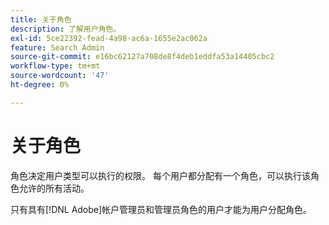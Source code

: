 ```yaml
---
title: 关于角色
description: 了解用户角色。
exl-id: 5ce22392-fead-4a98-ac6a-1655e2ac062a
feature: Search Admin
source-git-commit: e16bc62127a708de8f4deb1eddfa53a14405cbc2
workflow-type: tm+mt
source-wordcount: '47'
ht-degree: 0%

---
```


# 关于角色

角色决定用户类型可以执行的权限。 每个用户都分配有一个角色，可以执行该角色允许的所有活动。

只有具有[!DNL Adobe]帐户管理员和管理员角色的用户才能为用户分配角色。

